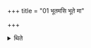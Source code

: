 +++
title = "01 भूतमसि भूते मा"

+++

<details><summary>थिते</summary>

भूतमसि भूते मा धा इति प्रतिप्रस्थाता ध्रुवमवेक्ष्य द्यावापृथिवीभ्यां त्वा परिगृह्णामीत्यञ्जलिना परिगृह्य विश्वे त्वा देवा वैश्वानराः प्रच्यावयन्त्विति हृत्वा ध्रुवं ध्रुवेणेति पुरस्तात्प्रत्यङ्ङासीनो होतृचमसे ध्रुवमवनयति १
</details>
